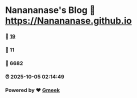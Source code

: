 # Nanananase's Blog :link: https://Nanananase.github.io 
### :page_facing_up: [19](https://Nanananase.github.io/tag.html) 
### :speech_balloon: 11 
### :hibiscus: 6682 
### :alarm_clock: 2025-10-05 02:14:49 
### Powered by :heart: [Gmeek](https://github.com/Meekdai/Gmeek)

